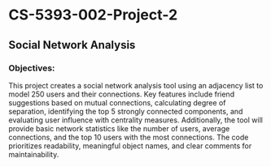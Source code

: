 # CS-5393-002-Project-2

## Social Network Analysis

### Objectives:
This project creates a social network analysis tool using an adjacency list to
model 250 users and their connections. Key features include friend suggestions
based on mutual connections, calculating degree of separation, identifying the top
5 strongly connected components, and evaluating user influence with centrality
measures. Additionally, the tool will provide basic network statistics like the
number of users, average connections, and the top 10 users with the most
connections. The code prioritizes readability, meaningful object names, and clear
comments for maintainability.
